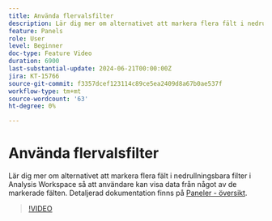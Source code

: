 ```yaml
---
title: Använda flervalsfilter
description: Lär dig mer om alternativet att markera flera fält i nedrullningsbara filter i Analysis Workspace så att användare kan visa data från något av de markerade fälten.
feature: Panels
role: User
level: Beginner
doc-type: Feature Video
duration: 6900
last-substantial-update: 2024-06-21T00:00:00Z
jira: KT-15766
source-git-commit: f3357dcef123114c89ce5ea2409d8a67b0ae537f
workflow-type: tm+mt
source-wordcount: '63'
ht-degree: 0%

---
```



# Använda flervalsfilter

Lär dig mer om alternativet att markera flera fält i nedrullningsbara filter i Analysis Workspace så att användare kan visa data från något av de markerade fälten. Detaljerad dokumentation finns på [Paneler - översikt](https://experienceleague.adobe.com/en/docs/analytics/analyze/analysis-workspace/panels/panels#static-drop-down-segments).

>[!VIDEO](https://video.tv.adobe.com/v/3430412/?learn=on)
